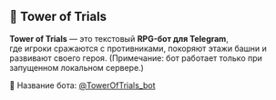 ## 🏰 Tower of Trials

**Tower of Trials** — это текстовый **RPG-бот для Telegram**,  
где игроки сражаются с противниками, покоряют этажи башни и развивают своего героя.
(Примечание: бот работает только при запущенном локальном сервере.)

🔹 Название бота: [@TowerOfTrials_bot](https://t.me/TowerOfTrials_bot)

